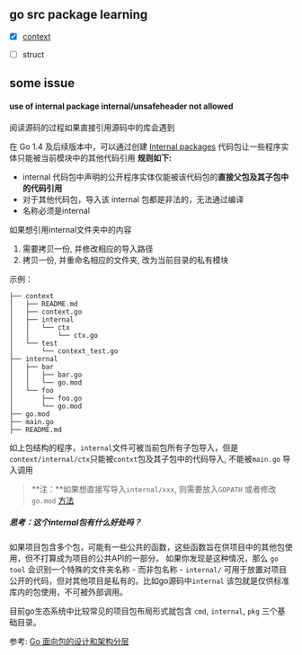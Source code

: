 ## go src package learning

- [x] [context](https://github.com/golang/go/tree/master/src/context)
- [ ] struct




## some issue
#### use of internal package internal/unsafeheader not allowed

阅读源码的过程如果直接引用源码中的库会遇到

在 Go 1.4 及后续版本中，可以通过创建 [Internal packages](https://golang.google.cn/doc/go1.4#internalpackages) 代码包让一些程序实体只能被当前模块中的其他代码引用
**规则如下:**

- internal 代码包中声明的公开程序实体仅能被该代码包的**直接父包及其子包中的代码引用**
- 对于其他代码包，导入该 internal 包都是非法的，无法通过编译
- 名称必须是internal

如果想引用internal文件夹中的内容
1. 需要拷贝一份, 并修改相应的导入路径
2. 拷贝一份, 并重命名相应的文件夹, 改为当前目录的私有模块

示例：

```shell
├── context
│   ├── README.md
│   ├── context.go
│   ├── internal
│   │   └── ctx
│   │       └── ctx.go
│   └── test
│       └── context_test.go
├── internal
│   ├── bar
│   │   ├── bar.go
│   │   └── go.mod
│   └── foo
│       ├── foo.go
│       └── go.mod
├── go.mod
├── main.go
├── README.md
```

如上包结构的程序，`internal`文件可被当前包所有子包导入，但是`context/internal/ctx`只能被`contxt`包及其子包中的代码导入, 不能被`main.go` 导入调用

>  **注：**如果想直接写导入`internal/xxx`, 则需要放入`GOPATH` 或者修改`go.mod` [方法](https://stackoverflow.com/questions/33351387/how-to-use-internal-packages)

##### 思考：这个internal包有什么好处吗？

如果项目包含多个包，可能有一些公共的函数，这些函数旨在供项目中的其他包使用，但不打算成为项目的公共API的一部分。 如果你发现是这种情况，那么 `go tool` 会识别一个特殊的文件夹名称 - 而非包名称 - `internal/` 可用于放置对项目公开的代码，但对其他项目是私有的。比如go源码中`internal` 该包就是仅供标准库内的包使用，不可被外部调用。

目前go生态系统中比较常见的项目包布局形式就包含 `cmd`, `internal`, `pkg` 三个基础目录。

参考: [Go 面向包的设计和架构分层](https://github.com/danceyoung/paper-code/blob/master/package-oriented-design/packageorienteddesign.md)



